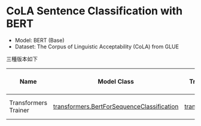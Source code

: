 # CoLA Sentence Classification with BERT

* Model: BERT (Base)
* Dataset: The Corpus of Linguistic Acceptability (CoLA) from GLUE

三種版本如下

| Name                 | Model Class                                                  | Training Method                                              | Colab                                                        | Weights & Biases                                             |
| -------------------- | ------------------------------------------------------------ | ------------------------------------------------------------ | ------------------------------------------------------------ | ------------------------------------------------------------ |
| Transformers Trainer | [transformers.BertForSequenceClassification](https://huggingface.co/docs/transformers/model_doc/bert#transformers.TFBertForSequenceClassification) | [transformers.Trainer](https://huggingface.co/transformers/main_classes/trainer.html#transformers.Trainer) | [![Open In Colab](https://colab.research.google.com/drive/1dEiJhobNin75qp0UnESJYZHe8-jtbYxi?usp=sharing)](https://colab.research.google.com/github/NCHU-NLP-Lab/Gym/blob/main/4%20-%20CoLA%20Sentences%20Classification%20with%20BERT/Transformers%20Trainer.ipynb) |  |
